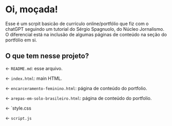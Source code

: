 # Oi, moçada!
Esse é um scrpit basicão de currículo online/portfólio que fiz com o chatGPT seguindo um tutorial do Sérgio Spagnuolo, do Núcleo Jornalismo. O diferencial está na inclusão de algumas páginas de conteúdo na seção do portfólio em si.
## O que tem nesse projeto?

← `README.md`: esse arquivo.

← `index.html`: main HTML.

← `encarceramento-feminino.html`: página de conteúdo do portfolio.

← `arepas-em-solo-brasileiro.html`: página de conteúdo do portfolio.

← `style.css

← `script.js`

